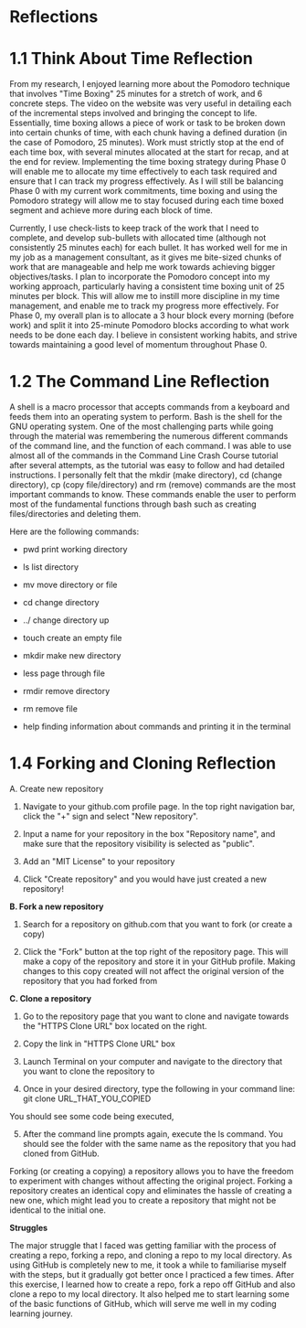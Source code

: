 # Reflections

# 1.1 Think About Time Reflection
From my research, I enjoyed learning more about the Pomodoro technique that involves "Time Boxing" 25 minutes for a stretch of work, and 6 concrete steps. The video on the website was very useful in detailing each of the incremental steps involved and bringing the concept to life. Essentially, time boxing allows a piece of work or task to be broken down into certain chunks of time, with each chunk having a defined duration (in the case of Pomodoro, 25 minutes). Work must strictly stop at the end of each time box, with several minutes allocated at the start for recap, and at the end for review. Implementing the time boxing strategy during Phase 0 will enable me to allocate my time effectively to each task required and ensure that I can track my progress effectively. As I will still be balancing Phase 0 with my current work commitments, time boxing and using the Pomodoro strategy will allow me to stay focused during each time boxed segment and achieve more during each block of time.

Currently, I use check-lists to keep track of the work that I need to complete, and develop sub-bullets with allocated time (although not consistently 25 minutes each) for each bullet. It has worked well for me in my job as a management consultant, as it gives me bite-sized chunks of work that are manageable and help me work towards achieving bigger objectives/tasks. I plan to incorporate the Pomodoro concept into my working approach, particularly having a consistent time boxing unit of 25 minutes per block. This will allow me to instill more discipline in my time management, and enable me to track my progress more effectively. For Phase 0, my overall plan is to allocate a 3 hour block every morning (before work) and split it into 25-minute Pomodoro blocks according to what work needs to be done each day. I believe in consistent working habits, and strive towards maintaining a good level of momentum throughout Phase 0.

# 1.2 The Command Line Reflection
A shell is a macro processor that accepts commands from a keyboard and feeds them into an operating system to perform. Bash is the shell for the GNU operating system. One of the most challenging parts while going through the material was remembering the numerous different commands of the command line, and the function of each command. I was able to use almost all of the commands in the Command Line Crash Course tutorial after several attempts, as the tutorial was easy to follow and had detailed instructions. I personally felt that the mkdir (make directory), cd (change directory), cp (copy file/directory) and rm (remove) commands are the most important commands to know. These commands enable the user to perform most of the fundamental functions through bash such as creating files/directories and deleting them.

Here are the following commands:

- pwd print working directory

- ls list directory

- mv move directory or file

- cd change directory

- ../ change directory up

- touch create an empty file

- mkdir make new directory

- less page through file

- rmdir remove directory

- rm remove file

- help finding information about commands and printing it in the terminal

# 1.4 Forking and Cloning Reflection
A. Create new repository

1. Navigate to your github.com profile page. In the top right navigation bar, click the "+" sign and select "New repository".

2. Input a name for your repository in the box "Repository name", and make sure that the repository visibility is selected as "public".

3. Add an "MIT License" to your repository

4. Click "Create repository" and you would have just created a new repository!

 

**B. Fork a new repository**

1. Search for a repository on github.com that you want to fork (or create a copy)

2. Click the "Fork" button at the top right of the repository page. This will make a copy of the repository and store it in your GitHub profile. Making changes to this copy created will not affect the original version of the repository that you had forked from

 

**C. Clone a repository**

1. Go to the repository page that you want to clone and navigate towards the "HTTPS Clone URL" box located on the right.

2. Copy the link in "HTTPS Clone URL" box

3. Launch Terminal on your computer and navigate to the directory that you want to clone the repository to

4. Once in your desired directory, type the following in your command line: git clone URL_THAT_YOU_COPIED

You should see some code being executed,

5. After the command line prompts again, execute the ls command. You should see the folder with the same name as the repository that you had cloned from GitHub.
 

Forking (or creating a copying) a repository allows you to have the freedom to experiment with changes without affecting the original project. Forking a repository creates an identical copy and eliminates the hassle of creating a new one, which might lead you to create a repository that might not be identical to the initial one.

**Struggles**

The major struggle that I faced was getting familiar with the process of creating a repo, forking a repo, and cloning a repo to my local directory. As using GitHub is completely new to me, it took a while to familiarise myself with the steps, but it gradually got better once I practiced a few times. After this exercise, I learned how to create a repo, fork a repo off GitHub and also clone a repo to my local directory. It also helped me to start learning some of the basic functions of GitHub, which will serve me well in my coding learning journey.
